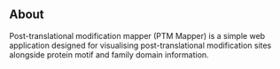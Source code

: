 ## About

Post-translational modification mapper (PTM Mapper) is a simple web application designed for visualising post-translational modification sites alongside protein motif and family domain information.

